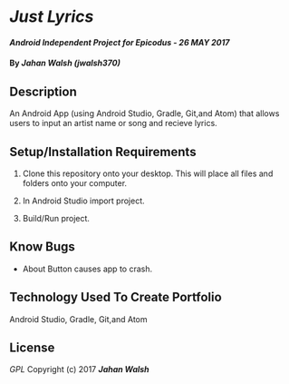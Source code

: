 # _Just Lyrics_

#### _Android Independent Project for Epicodus - 26 MAY 2017_

#### By _**Jahan Walsh (jwalsh370)**_

## Description
An Android App (using Android Studio, Gradle, Git,and Atom) that allows users to input an artist name or song and recieve lyrics.

## Setup/Installation Requirements

1. Clone this repository onto your desktop. This will place  all files and folders onto your computer.

2. In Android Studio import project.

3. Build/Run project.

## Know Bugs
* About Button causes app to crash.

## Technology Used To Create Portfolio
Android Studio, Gradle, Git,and Atom
## License
*GPL*
Copyright (c) 2017 **_Jahan Walsh_**
